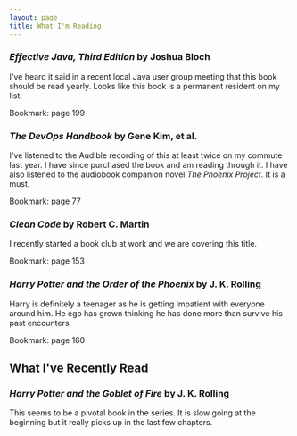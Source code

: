 ```yaml
---
layout: page
title: What I'm Reading
---
```


### *Effective Java, Third Edition* by Joshua Bloch
I've heard it said in a recent local Java user group meeting that this book should be read yearly. Looks like this book is a permanent resident on my list.

Bookmark: page 199

### *The DevOps Handbook* by Gene Kim, et al.
I've listened to the Audible recording of this at least twice on my commute last year. I have since purchased the book and am reading through it. I have also listened to the audiobook companion novel *The Phoenix Project*. It is a must.

Bookmark: page 77

### *Clean Code* by Robert C. Martin
I recently started a book club at work and we are covering this title.

Bookmark: page 153

### *Harry Potter and the Order of the Phoenix* by J. K. Rolling
Harry is definitely a teenager as he is getting impatient with everyone around him. He ego has grown thinking he has done more than survive his past encounters.

Bookmark: page 160

## What I've Recently Read

### *Harry Potter and the Goblet of Fire* by J. K. Rolling
This seems to be a pivotal book in the series. It is slow going at the beginning but it really picks up in the last few chapters.
